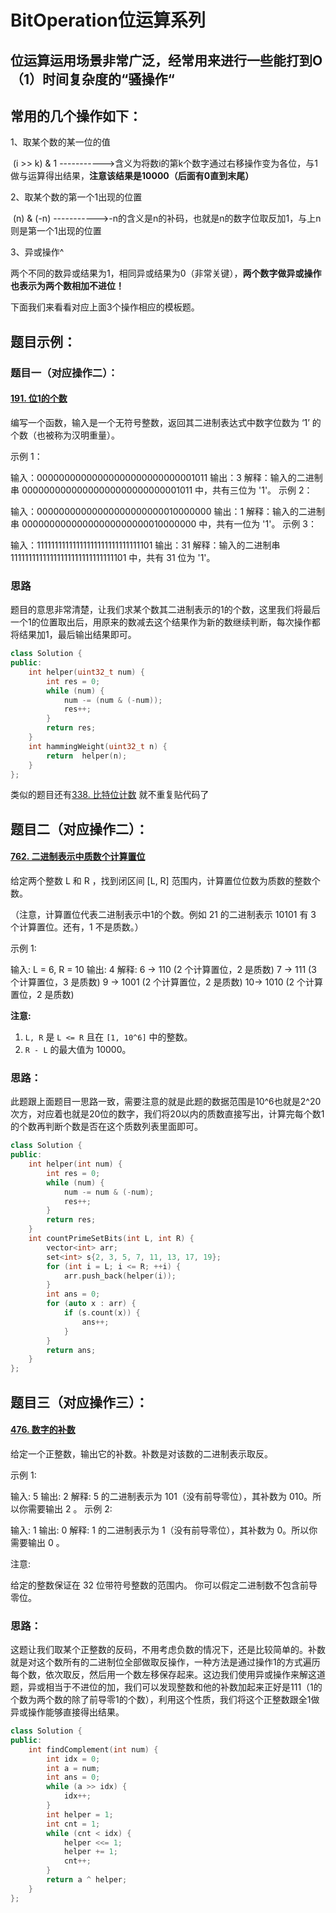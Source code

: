# BitOperation位运算系列

## 位运算运用场景非常广泛，经常用来进行一些能打到O（1）时间复杂度的“骚操作“

## 常用的几个操作如下：

1、取某个数的某一位的值

​		(i >> k) & 1  ----------->含义为将数i的第k个数字通过右移操作变为各位，与1做与运算得出结果，**注意该结果是10000（后面有0直到末尾）**

2、取某个数的第一个1出现的位置

​		(n) & (-n)     ----------->-n的含义是n的补码，也就是n的数字位取反加1，与上n则是第一个1出现的位置

3、异或操作^

​		两个不同的数异或结果为1，相同异或结果为0（非常关键），**两个数字做异或操作也表示为两个数相加不进位！**

下面我们来看看对应上面3个操作相应的模板题。


## 题目示例：

### 题目一（对应操作二）：

#### [191. 位1的个数](https://leetcode-cn.com/problems/number-of-1-bits/)

编写一个函数，输入是一个无符号整数，返回其二进制表达式中数字位数为 ‘1’ 的个数（也被称为汉明重量）。

 示例 1：

输入：00000000000000000000000000001011
输出：3
解释：输入的二进制串 00000000000000000000000000001011 中，共有三位为 '1'。
示例 2：

输入：00000000000000000000000010000000
输出：1
解释：输入的二进制串 00000000000000000000000010000000 中，共有一位为 '1'。
示例 3：

输入：11111111111111111111111111111101
输出：31
解释：输入的二进制串 11111111111111111111111111111101 中，共有 31 位为 '1'。


### 思路

题目的意思非常清楚，让我们求某个数其二进制表示的1的个数，这里我们将最后一个1的位置取出后，用原来的数减去这个结果作为新的数继续判断，每次操作都将结果加1，最后输出结果即可。

```c++
class Solution {
public:
    int helper(uint32_t num) {
        int res = 0;
        while (num) {
            num -= (num & (-num));
            res++;
        }
        return res;
    }
    int hammingWeight(uint32_t n) {
        return  helper(n);
    }
};
```

类似的题目还有[338. 比特位计数](https://leetcode-cn.com/problems/counting-bits/) 就不重复贴代码了

## 题目二（对应操作二）：

#### [762. 二进制表示中质数个计算置位](https://leetcode-cn.com/problems/prime-number-of-set-bits-in-binary-representation/)

给定两个整数 L 和 R ，找到闭区间 [L, R] 范围内，计算置位位数为质数的整数个数。

（注意，计算置位代表二进制表示中1的个数。例如 21 的二进制表示 10101 有 3 个计算置位。还有，1 不是质数。）

示例 1:

输入: L = 6, R = 10
输出: 4
解释:
6 -> 110 (2 个计算置位，2 是质数)
7 -> 111 (3 个计算置位，3 是质数)
9 -> 1001 (2 个计算置位，2 是质数)
10-> 1010 (2 个计算置位，2 是质数)

**注意:**

1. `L, R` 是 `L <= R` 且在 `[1, 10^6]` 中的整数。
2. `R - L` 的最大值为 10000。

### 思路：

此题跟上面题目一思路一致，需要注意的就是此题的数据范围是10^6也就是2^20次方，对应着也就是20位的数字，我们将20以内的质数直接写出，计算完每个数1的个数再判断个数是否在这个质数列表里面即可。

```c++
class Solution {
public:
    int helper(int num) {
        int res = 0;
        while (num) {
			num -= num & (-num);
            res++;
        }
        return res;
    }
    int countPrimeSetBits(int L, int R) {
        vector<int> arr;
        set<int> s{2, 3, 5, 7, 11, 13, 17, 19};
		for (int i = L; i <= R; ++i) {
            arr.push_back(helper(i));
        }
        int ans = 0;
        for (auto x : arr) {
            if (s.count(x)) {
                ans++;
            }
        }
        return ans;
    }
};
```

## 题目三（对应操作三）：

#### [476. 数字的补数](https://leetcode-cn.com/problems/number-complement/)

给定一个正整数，输出它的补数。补数是对该数的二进制表示取反。

示例 1:

输入: 5
输出: 2
解释: 5 的二进制表示为 101（没有前导零位），其补数为 010。所以你需要输出 2 。
示例 2:

输入: 1
输出: 0
解释: 1 的二进制表示为 1（没有前导零位），其补数为 0。所以你需要输出 0 。


注意:

给定的整数保证在 32 位带符号整数的范围内。
你可以假定二进制数不包含前导零位。

### 思路：

这题让我们取某个正整数的反码，不用考虑负数的情况下，还是比较简单的。补数就是对这个数所有的二进制位全部做取反操作，一种方法是通过操作1的方式遍历每个数，依次取反，然后用一个数左移保存起来。这边我们使用异或操作来解这道题，异或相当于不进位的加，我们可以发现整数和他的补数加起来正好是111（1的个数为两个数的除了前导零1的个数），利用这个性质，我们将这个正整数跟全1做异或操作能够直接得出结果。

```c++
class Solution {
public:
    int findComplement(int num) {
        int idx = 0;
        int a = num;
        int ans = 0;
        while (a >> idx) {
            idx++;
        }
        int helper = 1;
        int cnt = 1;
        while (cnt < idx) {
            helper <<= 1;
            helper += 1;
            cnt++;
        }
        return a ^ helper;
    }
};
```

